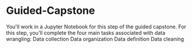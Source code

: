 # Guided-Capstone
You'll work in a Jupyter Notebook for this step of the guided capstone. For this step, you'll complete the four main tasks associated with data wrangling:   Data collection Data organization Data definition Data cleaning 

